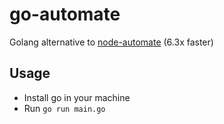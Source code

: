 # go-automate
Golang alternative to [node-automate](https://github.com/surajpheudin-github/node-automate) (6.3x faster)

## Usage
- Install go in your machine
- Run `go run main.go`
